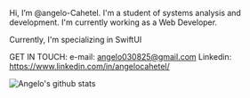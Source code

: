 Hi, I’m @angelo-Cahetel. I'm a student of systems analysis and development. I'm currently working as a Web Developer.

Currently, I'm specializing in SwiftUI
   
   GET IN TOUCH: 
      e-mail: angelo030825@gmail.com
      Linkedin: https://www.linkedin.com/in/angelocahetel/
      
![Angelo's github stats](https://github-readme-stats.vercel.app/api?username=angelo-Cahetel&show_icons=true&theme=dark)

<!---
![github-contribution-grid-snake](https://user-images.githubusercontent.com/89845641/218791674-c52db856-24d2-429f-8867-170c365730d1.svg)

angelo-Cahetel/angelo-Cahetel is a ✨ special ✨ repository because its `README.md` (this file) appears on your GitHub profile.
You can click the Preview link to take a look at your changes.
--->
